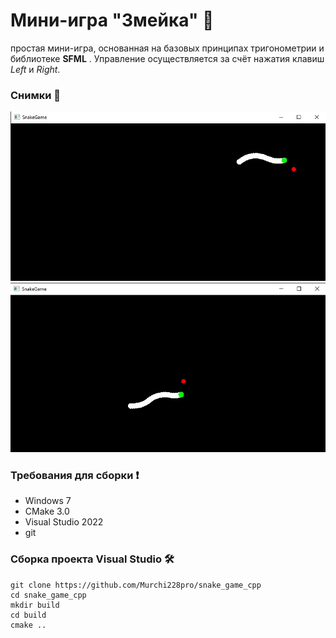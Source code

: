 # Мини-игра "Змейка" :snake:

простая мини-игра, основанная на базовых принципах тригонометрии и библиотеке **SFML** . Управление осуществляется за счёт нажатия клавиш _Left_ и _Right_.

### Снимки 📸

![](https://github.com/Murchi228pro/snake_game_cpp/blob/main/images/1.jpg?raw=true&size=180x180)
![](https://github.com/Murchi228pro/snake_game_cpp/blob/main/images/2.jpg?raw=true&size=180x180)

### Требования для сборки ❗

- Windows 7
- CMake 3.0
- Visual Studio 2022
- git

### Сборка проекта Visual Studio 🛠

```
git clone https://github.com/Murchi228pro/snake_game_cpp
cd snake_game_cpp
mkdir build
cd build
cmake ..
```

###
